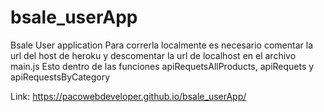 # bsale_userApp
Bsale User application
Para correrla localmente es necesario comentar la url del host de heroku y descomentar la url de localhost en el archivo main.js
Esto dentro de las funciones apiRequetsAllProducts, apiRequets y apiRequestsByCategory

Link: https://pacowebdeveloper.github.io/bsale_userApp/

